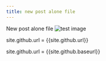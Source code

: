 ```yaml
---
title: new post alone file
---
```


New post alone file
![test image]({{site.github.url}}/raw/master/_posts/2020-06-06-test/pic.jpg)

site.github.url = {{site.github.url}}

site.github.url = {{site.github.baseurl}}
